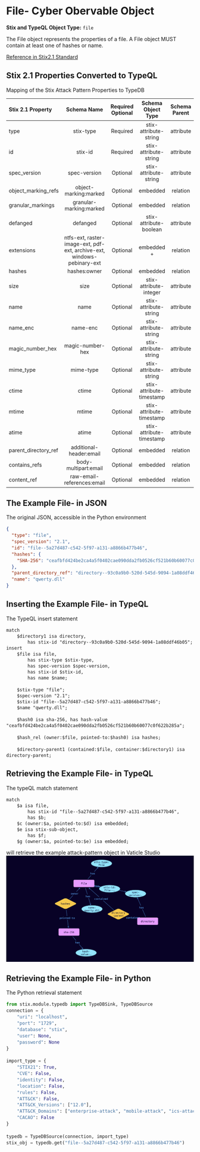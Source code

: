 # File- Cyber Obervable Object

**Stix and TypeQL Object Type:**  `file`

The File object represents the properties of a file. A File object MUST contain at least one of hashes or name.

[Reference in Stix2.1 Standard](https://docs.oasis-open.org/cti/stix/v2.1/os/stix-v2.1-os.html#_99bl2dibcztv)
## Stix 2.1 Properties Converted to TypeQL
Mapping of the Stix Attack Pattern Properties to TypeDB

|  Stix 2.1 Property    |           Schema Name             | Required  Optional  |      Schema Object Type | Schema Parent  |
|:--------------------|:--------------------------------:|:------------------:|:------------------------:|:-------------:|
|  type                 |            stix-type              |      Required       |  stix-attribute-string    |   attribute    |
|  id                   |             stix-id               |      Required       |  stix-attribute-string    |   attribute    |
|  spec_version         |           spec-version            |      Optional       |  stix-attribute-string    |   attribute    |
|  object_marking_refs  |      object-marking:marked        |      Optional       |   embedded     |relation |
|  granular_markings    |     granular-marking:marked       |      Optional       |   embedded     |relation |
| defanged |defanged |      Optional       |stix-attribute-boolean |   attribute    |
|  extensions           |ntfs-ext, raster-image-ext, pdf-ext, archive-ext, windows-pebinary-ext |      Optional       |   embedded + |relation |
| hashes |hashes:owner |      Optional       |   embedded     |relation |
| size |size |      Optional       |  stix-attribute-integer    |   attribute    |
| name |name |      Optional       |  stix-attribute-string    |   attribute    |
| name_enc |name-enc |      Optional       |  stix-attribute-string    |   attribute    |
| magic_number_hex |magic-number-hex |      Optional       |  stix-attribute-string    |   attribute    |
| mime_type |mime-type |      Optional       |  stix-attribute-string    |   attribute    |
| ctime |ctime |      Optional       |  stix-attribute-timestamp    |   attribute    |
| mtime |mtime |      Optional       |  stix-attribute-timestamp    |   attribute    |
| atime |atime |      Optional       |  stix-attribute-timestamp    |   attribute    |
| parent_directory_ref |additional-header:email |      Optional       |   embedded     |relation |
| contains_refs |body-multipart:email |      Optional       |   embedded     |relation |
| content_ref |raw-email-references:email |      Optional       |   embedded     |relation |

## The Example File- in JSON
The original JSON, accessible in the Python environment
```json
{      
  "type": "file",      
  "spec_version": "2.1",      
  "id": "file--5a27d487-c542-5f97-a131-a8866b477b46",      
  "hashes": {      
    "SHA-256": "ceafbfd424be2ca4a5f0402cae090dda2fb0526cf521b60b60077c0f622b285a"      
  },      
  "parent_directory_ref": "directory--93c0a9b0-520d-545d-9094-1a08ddf46b05",      
  "name": "qwerty.dll"      
}
```


## Inserting the Example File- in TypeQL
The TypeQL insert statement
```typeql
match  
    $directory1 isa directory, 
        has stix-id "directory--93c0a9b0-520d-545d-9094-1a08ddf46b05";
insert 
    $file isa file,
        has stix-type $stix-type,
        has spec-version $spec-version,
        has stix-id $stix-id,
        has name $name;    
    
    $stix-type "file";
    $spec-version "2.1";
    $stix-id "file--5a27d487-c542-5f97-a131-a8866b477b46";
    $name "qwerty.dll";
    
    $hash0 isa sha-256, has hash-value "ceafbfd424be2ca4a5f0402cae090dda2fb0526cf521b60b60077c0f622b285a";
    
    $hash_rel (owner:$file, pointed-to:$hash0) isa hashes;
    
    $directory-parent1 (contained:$file, container:$directory1) isa directory-parent;
```

## Retrieving the Example File- in TypeQL
The typeQL match statement

```typeql
match
    $a isa file,
        has stix-id "file--5a27d487-c542-5f97-a131-a8866b477b46",
        has $b;
    $c (owner:$a, pointed-to:$d) isa embedded;
    $e isa stix-sub-object, 
        has $f;
    $g (owner:$a, pointed-to:$e) isa embedded;
```


will retrieve the example attack-pattern object in Vaticle Studio
![File- Example](./img/file.png)

## Retrieving the Example File-  in Python
The Python retrieval statement

```python
from stix.module.typedb import TypeDBSink, TypeDBSource
connection = {
    "uri": "localhost",
    "port": "1729",
    "database": "stix",
    "user": None,
    "password": None
}

import_type = {
    "STIX21": True,
    "CVE": False,
    "identity": False,
    "location": False,
    "rules": False,
    "ATT&CK": False,
    "ATT&CK_Versions": ["12.0"],
    "ATT&CK_Domains": ["enterprise-attack", "mobile-attack", "ics-attack"],
    "CACAO": False
}

typedb = TypeDBSource(connection, import_type)
stix_obj = typedb.get("file--5a27d487-c542-5f97-a131-a8866b477b46")
```

